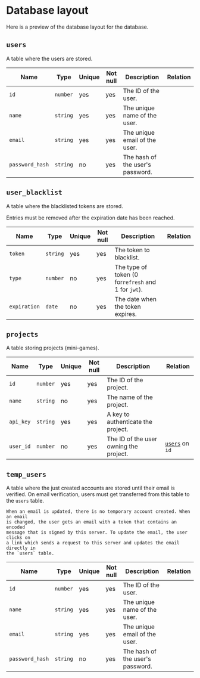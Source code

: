 # Database layout

Here is a preview of the database layout for the database.

## `users`

A table where the users are stored.

| Name            | Type     | Unique | Not null | Description                      | Relation |
|-----------------|----------|--------|----------|----------------------------------|----------|
| `id`            | `number` | yes    | yes      | The ID of the user.              |          |
| `name`          | `string` | yes    | yes      | The unique name of the user.     |          |
| `email`         | `string` | yes    | yes      | The unique email of the user.    |          |
| `password_hash` | `string` | no     | yes      | The hash of the user's password. |          |

## `user_blacklist`

A table where the blacklisted tokens are stored.

Entries must be removed after the expiration date has been reached.

| Name         | Type     | Unique | Not null | Description                                         | Relation        |
|--------------|----------|--------|----------|-----------------------------------------------------|-----------------|
| `token`      | `string` | yes    | yes      | The token to blacklist.                             |                 |
| `type`       | `number` | no     | yes      | The type of token (0 for`refresh` and 1 for `jwt`). |                 |
| `expiration` | `date`   | no     | yes      | The date when the token expires.                    |                 |


## `projects`

A table storing projects (mini-games).

| Name      | Type     | Unique | Not null | Description                            | Relation                  |
|-----------|----------|--------|----------|----------------------------------------|---------------------------|
| `id`      | `number` | yes    | yes      | The ID of the project.                 |                           |
| `name`    | `string` | no     | yes      | The name of the project.               |                           |
| `api_key` | `string` | yes    | yes      | A key to authenticate the project.     |                           |
| `user_id` | `number` | no     | yes      | The ID of the user owning the project. | [`users`](#users) on `id` |

## `temp_users`

A table where the just created accounts are stored until their email is
verified. On email verification, users must get transferred from this table to
the `users` table.

```admonish note
When an email is updated, there is no temporary account created. When an email
is changed, the user gets an email with a token that contains an encoded
message that is signed by this server. To update the email, the user clicks on
a link which sends a request to this server and updates the email directly in
the `users` table.
```

| Name            | Type     | Unique | Not null | Description                      | Relation |
|-----------------|----------|--------|----------|----------------------------------|----------|
| `id`            | `number` | yes    | yes      | The ID of the user.              |          |
| `name`          | `string` | yes    | yes      | The unique name of the user.     |          |
| `email`         | `string` | yes    | yes      | The unique email of the user.    |          |
| `password_hash` | `string` | no     | yes      | The hash of the user's password. |          |

